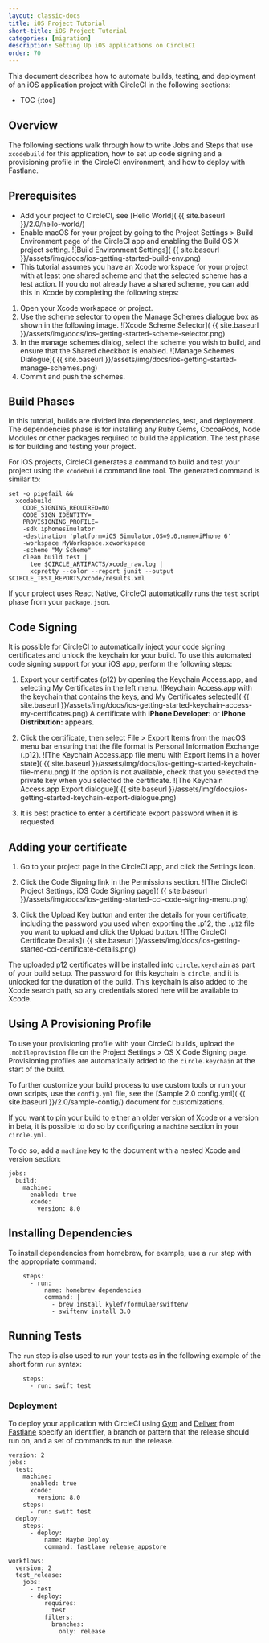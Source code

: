 ```yaml
---
layout: classic-docs
title: iOS Project Tutorial
short-title: iOS Project Tutorial
categories: [migration]
description: Setting Up iOS applications on CircleCI
order: 70
---
```


This document describes how to automate builds, testing, and deployment of an iOS application project with CircleCI in the following sections:

* TOC
{:toc}

## Overview

The following sections walk through how to write Jobs and Steps that use `xcodebuild` for this application, how to set up code signing and a provisioning profile in the CircleCI environment, and how to deploy with Fastlane.

## Prerequisites

- Add your project to CircleCI, see [Hello World]( {{ site.baseurl }}/2.0/hello-world/)
- Enable macOS for your project by going to the Project Settings > Build Environment page of the CircleCI app and enabling the Build OS X project setting. ![Build Environment Settings](  {{ site.baseurl }}/assets/img/docs/ios-getting-started-build-env.png)
- This tutorial assumes you have an Xcode workspace for your project with at least one shared scheme and that the selected scheme has a test action. If you do not already have a shared scheme, you can add this in Xcode by completing the following steps:

1. Open your Xcode workspace or project. 
2. Use the scheme selector to open the Manage Schemes dialogue box as shown in the following image.
![Xcode Scheme Selector](  {{ site.baseurl }}/assets/img/docs/ios-getting-started-scheme-selector.png)
3. In the manage schemes dialog, select the scheme you wish to build, and ensure that the Shared checkbox is enabled.
![Manage Schemes Dialogue](  {{ site.baseurl }}/assets/img/docs/ios-getting-started-manage-schemes.png)
4. Commit and push the schemes.

## Build Phases

In this tutorial, builds are divided into dependencies, test, and deployment. The dependencies phase is for installing any Ruby Gems, CocoaPods, Node Modules or other packages required to build the application. The test phase is for building and testing your project.

For iOS projects, CircleCI generates a command to build and test your project using the `xcodebuild` command line tool. The generated command is similar to:

```
set -o pipefail &&
  xcodebuild
    CODE_SIGNING_REQUIRED=NO
    CODE_SIGN_IDENTITY=
    PROVISIONING_PROFILE=
    -sdk iphonesimulator
    -destination 'platform=iOS Simulator,OS=9.0,name=iPhone 6'
    -workspace MyWorkspace.xcworkspace
    -scheme "My Scheme"
    clean build test |
      tee $CIRCLE_ARTIFACTS/xcode_raw.log |
      xcpretty --color --report junit --output $CIRCLE_TEST_REPORTS/xcode/results.xml
```

If your project uses React Native, CircleCI automatically runs the `test` script phase from your `package.json`.

## Code Signing

It is possible for CircleCI to automatically inject your code signing certificates and unlock the keychain for your build. To use this automated code signing support for your iOS app, perform the following steps:

1. Export your certificates (p12) by opening the Keychain Access.app, and selecting My Certificates in the left menu.
![Keychain Access.app with the keychain that contains the keys, and My Certificates selected](  {{ site.baseurl }}/assets/img/docs/ios-getting-started-keychain-access-my-certificates.png)
A certificate with **iPhone Developer:** or **iPhone Distribution:** appears.

2. Click the certificate, then select File > Export Items from the macOS menu bar ensuring that the file format is Personal Information Exchange (.p12). 
![The Keychain Access.app file menu with Export Items in a hover state](  {{ site.baseurl }}/assets/img/docs/ios-getting-started-keychain-file-menu.png)
If the option is not available, check that you selected the private key when you selected the certificate.
![The Keychain Access.app Export dialogue](  {{ site.baseurl }}/assets/img/docs/ios-getting-started-keychain-export-dialogue.png)

3. It is best practice to enter a certificate export password when it is requested. 

## Adding your certificate

1. Go to your project page in the CircleCI app, and click the Settings icon.

2. Click the Code Signing link in the Permissions section.
![The CircleCI Project Settings, iOS Code Signing page](  {{ site.baseurl }}/assets/img/docs/ios-getting-started-cci-code-signing-menu.png)

3. Click the Upload Key button and enter the details for your certificate, including the password you used when exporting the .p12, the `.p12` file you want to upload and click the Upload button.
![The CircleCI Certificate Details](  {{ site.baseurl }}/assets/img/docs/ios-getting-started-cci-certificate-details.png)

The uploaded p12 certificates will be installed into `circle.keychain` as part of your build setup. The password for this keychain is `circle`, and it is unlocked for the duration of the build. This keychain is also added to the Xcode search path, so any credentials stored here will be available to Xcode.

## Using A Provisioning Profile

To use your provisioning profile with your CircleCI builds, upload the `.mobileprovision` file on the Project Settings > OS X Code Signing page. Provisioning profiles are automatically added to the `circle.keychain` at the start of the build.

To further customize your build process to use custom tools or run your own scripts, use the `config.yml` file, see the [Sample 2.0 config.yml]( {{ site.baseurl }}/2.0/sample-config/) document for customizations.

If you want to pin your build to either an older version of Xcode or a version in beta, it is possible to do so by configuring a `machine` section in your `circle.yml`.

To do so, add a `machine` key to the document with a nested Xcode and version section:

```
jobs:
  build:
    machine:
      enabled: true
      xcode:
        version: 8.0
```

## Installing Dependencies

To install dependencies from homebrew, for example, use a `run` step with the appropriate command:

```
    steps:
      - run:
          name: homebrew dependencies
          command: |
            - brew install kylef/formulae/swiftenv
            - swiftenv install 3.0
```

## Running Tests

The `run` step is also used to run your tests as in the following example of the short form `run` syntax:

```
    steps:
      - run: swift test
```

### Deployment

To deploy your application with CircleCI using [Gym](https://github.com/fastlane/fastlane/tree/master/gym) and [Deliver](https://github.com/fastlane/fastlane/tree/master/deliver) from [Fastlane](https://fastlane.tools) specify an identifier, a branch or pattern that the release should run on, and a set of commands to run the release.

```
version: 2
jobs:
  test:
    machine:
      enabled: true
      xcode:
        version: 8.0
    steps:
      - run: swift test
  deploy:
    steps:
      - deploy:
          name: Maybe Deploy
          command: fastlane release_appstore

workflows:
  version: 2
  test_release:
    jobs:
      - test
      - deploy:
          requires:
            test
          filters:
            branches:
              only: release
```
